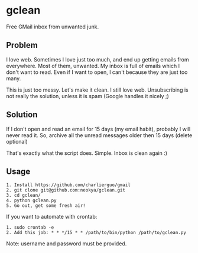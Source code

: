 # gclean

Free GMail inbox from unwanted junk.

## Problem
I love web. Sometimes I love just too much, and end up getting emails from everywhere. Most of them, unwanted. My inbox is full of emails which I don't want to read. Even if I want to open, I can't because they are just too many. 

This is just too messy. Let's make it clean. I still love web. Unsubscribing is not really the solution, unless it is spam (Google handles it nicely ;)

## Solution
If I don't open and read an email for 15 days (my email habit), probably I will never read it. So, archive all the unread messages older then 15 days (delete optional)

That's exactly what the script does. Simple. Inbox is clean again :)

## Usage

```
1. Install https://github.com/charlierguo/gmail
2. git clone git@github.com:neokya/gclean.git
3. cd gclean/
4. python gclean.py
5. Go out, get some fresh air!
```
If you want to automate with crontab:

``` 
1. sudo crontab -e
2. Add this job: * * */15 * * /path/to/bin/python /path/to/gclean.py
```
Note: username and password must be provided.
